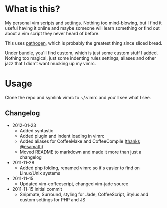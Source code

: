 
What is this?
===

My personal vim scripts and settings. Nothing too mind-blowing, but I 
find it useful having it online and maybe someone will learn something 
or find out about a vim script they never heard of before. 

This uses [pathogen](http://www.vim.org/scripts/script.php?script_id=2332), 
which is probably the greatest thing since sliced bread. 

Under bundle, you'll find custom, which is just some custom stuff I added. 
Nothing too magical, just some indenting rules settings, aliases and other 
jazz that I didn't want mucking up my vimrc.


Usage
===

Clone the repo and symlink vimrc to ~/.vimrc and you'll see what I see.


Changelog
---

- 2012-01-23
    + Added syntastic
    + Added plugin and indent loading in vimrc
    + Added aliases for CoffeeMake and CoffeeCompile ([thanks @esamatti](http://esa-matti.suuronen.org/blog/2011/11/28/how-to-write-coffeescript-efficiently/))
	+ Moved README to markdown and made it more than just a changelog
- 2011-11-28
    + Added php folding, renamed vimrc so it's easier to find on Linux/Unix systems
- 2011-11-15
    + Updated vim-coffeescript, changed vim-jade source
- 2011-11-15    Initial commit 
    + Snipmate, Surround, styling for Jade, CoffeeScript, Stylus and custom settings for PHP and JS
